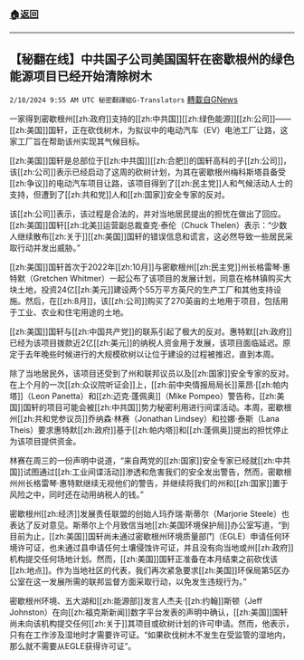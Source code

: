 ###  [:house:返回](README.md)
---


## 【秘翻在线】中共国子公司美国国轩在密歇根州的绿色能源项目已经开始清除树木
`2/18/2024 9:55 AM UTC 秘密翻譯組G-Translators` [轉載自GNews](https://gnews.org/articles/2320113)

一家得到密歇根州[[zh:政府]]支持的[[zh:中共国]][[zh:绿色能源]][[zh:公司]]——[[zh:美国]]国轩，正在砍伐树木，为拟议中的电动汽车（EV）电池工厂让路，这家工厂旨在帮助该州实现其气候目标。

[[zh:美国]]国轩是总部位于[[zh:中共国]][[zh:合肥]]的国轩高科的子[[zh:公司]]，该[[zh:公司]]表示已经启动了这周的砍树计划，为其在密歇根州梅科斯塔县备受[[zh:争议]]的电动汽车项目让路，该项目得到了[[zh:民主党]]人和气候活动人士的支持，但遭到了[[zh:共和党]]人和[[zh:国家]]安全专家的反对。

该[[zh:公司]]表示，该过程是合法的，并对当地居民提出的担忧在做出了回应。[[zh:美国]]国轩[[zh:北美]]运营副总裁查克·泰伦（Chuck Thelen）表示：“少数人继续散布[[zh:关于]][[zh:美国]]国轩的错误信息和谎言，这必然导致一些居民采取行动并发出威胁。”

[[zh:美国]]国轩首次于2022年[[zh:10月]]与密歇根州[[zh:民主党]]州长格雷琴·惠特默（Gretchen Whitmer）一起公布了该项目的发展计划，同意在格林镇购买大块土地，投资24亿[[zh:美元]]建设两个55万平方英尺的生产工厂和其他支持设施。然后，在[[zh:8月]]，该[[zh:公司]]购买了270英亩的土地用于项目，包括用于工业、农业和住宅用途的土地。

[[zh:美国]]国轩与[[zh:中国共产党]]的联系引起了极大的反对。惠特默[[zh:政府]]已经为该项目拨款近2亿[[zh:美元]]的纳税人资金用于发展，该项目面临延迟。原定于去年晚些时候进行的大规模砍树以让位于建设的过程被推迟，直到本周。

除了当地居民外，该项目还受到了州和联邦议员以及[[zh:国家]]安全专家的反对。在上个月的一次[[zh:众议院听证会]]上，[[zh:前中央情报局局长]]莱昂·[[zh:帕内塔]]（Leon Panetta）和[[zh:迈克·蓬佩奥]]（Mike Pompeo）警告称，[[zh:美国]]国轩的项目可能会被[[zh:中共国]]势力秘密利用进行间谍活动。本周，密歇根州[[zh:共和党参议员]]乔纳森·林赛（Jonathan Lindsey）和拉娜·泰斯（Lana Theis）要求惠特默[[zh:政府]]基于[[zh:帕内塔]]和[[zh:蓬佩奥]]提出的担忧停止为该项目提供资金。

林赛在周三的一份声明中说道，“来自两党的[[zh:国家]]安全专家已经就[[zh:中共国]]试图通过[[zh:工业间谍活动]]渗透和危害我们的安全发出警告，然而，密歇根州州长格雷琴·惠特默继续无视他们的警告，并继续将我们的州和[[zh:国家]]置于风险之中，同时还在动用纳税人的钱。”

密歇根州[[zh:经济]]发展责任联盟的创始人玛乔瑞·斯蒂尔（Marjorie Steele）也表达了反对意见。斯蒂尔上个月致信当地[[zh:美国环境保护局]]办公室写道，“到目前为止，[[zh:美国]]国轩尚未通过密歇根州环境质量部门（EGLE）申请任何环境许可证，也未通过县申请任何土壤侵蚀许可证，并且没有向当地或州[[zh:政府]]机构提交任何场地计划。然而，[[zh:美国]]国轩正准备在本月结束之前砍伐该[[zh:地点]]。作为当地社区的代表，我们再次紧急要求[[zh:美国]]环保局第5区办公室在这一发展所需的联邦监督方面采取行动，以免发生违规行为。”

密歇根州环境、五大湖和[[zh:能源部]]发言人杰夫·[[zh:约翰]]斯顿（Jeff Johnston）在向[[zh:福克斯新闻]]数字平台发表的声明中确认，[[zh:美国]]国轩尚未向该机构提交任何[[zh:关于]]其项目或砍树计划的许可申请。然而，他表示，只有在工作涉及湿地时才需要许可证。“如果砍伐树木不发生在受监管的湿地内，那么就不需要从EGLE获得许可证”。
